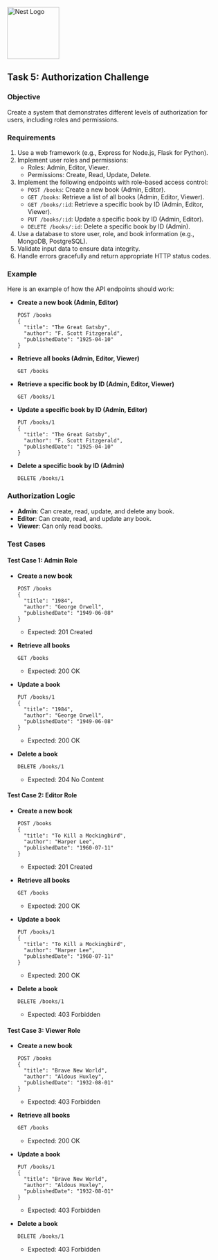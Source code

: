 <p align="left">
  <a href="http://nestjs.com/" target="blank"><img src="https://nestjs.com/img/logo-small.svg" width="120" alt="Nest Logo" /></a>
</p>

[circleci-image]: https://img.shields.io/circleci/build/github/nestjs/nest/master?token=abc123def456
[circleci-url]: https://circleci.com/gh/nestjs/nest

## Task 5: Authorization Challenge

### Objective

Create a system that demonstrates different levels of authorization for users, including roles and permissions.

### Requirements

1. Use a web framework (e.g., Express for Node.js, Flask for Python).
2. Implement user roles and permissions:
   - Roles: Admin, Editor, Viewer.
   - Permissions: Create, Read, Update, Delete.
3. Implement the following endpoints with role-based access control:
   - `POST /books`: Create a new book (Admin, Editor).
   - `GET /books`: Retrieve a list of all books (Admin, Editor, Viewer).
   - `GET /books/:id`: Retrieve a specific book by ID (Admin, Editor, Viewer).
   - `PUT /books/:id`: Update a specific book by ID (Admin, Editor).
   - `DELETE /books/:id`: Delete a specific book by ID (Admin).
4. Use a database to store user, role, and book information (e.g., MongoDB, PostgreSQL).
5. Validate input data to ensure data integrity.
6. Handle errors gracefully and return appropriate HTTP status codes.

### Example

Here is an example of how the API endpoints should work:

- **Create a new book (Admin, Editor)**

  ```
  POST /books
  {
    "title": "The Great Gatsby",
    "author": "F. Scott Fitzgerald",
    "publishedDate": "1925-04-10"
  }
  ```

- **Retrieve all books (Admin, Editor, Viewer)**

  ```
  GET /books
  ```

- **Retrieve a specific book by ID (Admin, Editor, Viewer)**

  ```
  GET /books/1
  ```

- **Update a specific book by ID (Admin, Editor)**

  ```
  PUT /books/1
  {
    "title": "The Great Gatsby",
    "author": "F. Scott Fitzgerald",
    "publishedDate": "1925-04-10"
  }
  ```

- **Delete a specific book by ID (Admin)**
  ```
  DELETE /books/1
  ```

### Authorization Logic

- **Admin**: Can create, read, update, and delete any book.
- **Editor**: Can create, read, and update any book.
- **Viewer**: Can only read books.

### Test Cases

#### Test Case 1: Admin Role

- **Create a new book**

  ```
  POST /books
  {
    "title": "1984",
    "author": "George Orwell",
    "publishedDate": "1949-06-08"
  }
  ```

  - Expected: 201 Created

- **Retrieve all books**

  ```
  GET /books
  ```

  - Expected: 200 OK

- **Update a book**

  ```
  PUT /books/1
  {
    "title": "1984",
    "author": "George Orwell",
    "publishedDate": "1949-06-08"
  }
  ```

  - Expected: 200 OK

- **Delete a book**
  ```
  DELETE /books/1
  ```
  - Expected: 204 No Content

#### Test Case 2: Editor Role

- **Create a new book**

  ```
  POST /books
  {
    "title": "To Kill a Mockingbird",
    "author": "Harper Lee",
    "publishedDate": "1960-07-11"
  }
  ```

  - Expected: 201 Created

- **Retrieve all books**

  ```
  GET /books
  ```

  - Expected: 200 OK

- **Update a book**

  ```
  PUT /books/1
  {
    "title": "To Kill a Mockingbird",
    "author": "Harper Lee",
    "publishedDate": "1960-07-11"
  }
  ```

  - Expected: 200 OK

- **Delete a book**
  ```
  DELETE /books/1
  ```
  - Expected: 403 Forbidden

#### Test Case 3: Viewer Role

- **Create a new book**

  ```
  POST /books
  {
    "title": "Brave New World",
    "author": "Aldous Huxley",
    "publishedDate": "1932-08-01"
  }
  ```

  - Expected: 403 Forbidden

- **Retrieve all books**

  ```
  GET /books
  ```

  - Expected: 200 OK

- **Update a book**

  ```
  PUT /books/1
  {
    "title": "Brave New World",
    "author": "Aldous Huxley",
    "publishedDate": "1932-08-01"
  }
  ```

  - Expected: 403 Forbidden

- **Delete a book**
  ```
  DELETE /books/1
  ```
  - Expected: 403 Forbidden
